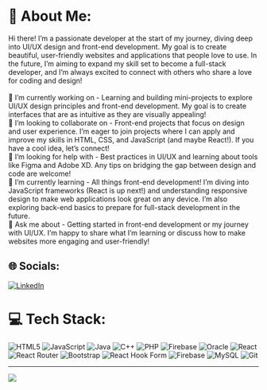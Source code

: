 # 💫 About Me:
Hi there! I’m a passionate developer at the start of my journey, diving deep into UI/UX design and front-end development. My goal is to create beautiful, user-friendly websites and applications that people love to use. In the future, I’m aiming to expand my skill set to become a full-stack developer, and I’m always excited to connect with others who share a love for coding and design!<br><br>🔭 I’m currently working on - Learning and building mini-projects to explore UI/UX design principles and front-end development. My goal is to create interfaces that are as intuitive as they are visually appealing!<br>👯 I’m looking to collaborate on - Front-end projects that focus on design and user experience. I’m eager to join projects where I can apply and improve my skills in HTML, CSS, and JavaScript (and maybe React!). If you have a cool idea, let’s connect!<br>🤝 I’m looking for help with - Best practices in UI/UX and learning about tools like Figma and Adobe XD. Any tips on bridging the gap between design and code are welcome!<br>🌱 I’m currently learning - All things front-end development! I’m diving into JavaScript frameworks (React is up next!) and understanding responsive design to make web applications look great on any device. I’m also exploring back-end basics to prepare for full-stack development in the future.<br>💬 Ask me about - Getting started in front-end development or my journey with UI/UX. I’m happy to share what I’m learning or discuss how to make websites more engaging and user-friendly!


## 🌐 Socials:
[![LinkedIn](https://img.shields.io/badge/LinkedIn-%230077B5.svg?logo=linkedin&logoColor=white)](https://linkedin.com/in/www.linkedin.com/in/taufiq-zahari-55aa46312) 

# 💻 Tech Stack:
![HTML5](https://img.shields.io/badge/html5-%23E34F26.svg?style=flat&logo=html5&logoColor=white) ![JavaScript](https://img.shields.io/badge/javascript-%23323330.svg?style=flat&logo=javascript&logoColor=%23F7DF1E) ![Java](https://img.shields.io/badge/java-%23ED8B00.svg?style=flat&logo=openjdk&logoColor=white) ![C++](https://img.shields.io/badge/c++-%2300599C.svg?style=flat&logo=c%2B%2B&logoColor=white) ![PHP](https://img.shields.io/badge/php-%23777BB4.svg?style=flat&logo=php&logoColor=white) ![Firebase](https://img.shields.io/badge/firebase-%23039BE5.svg?style=flat&logo=firebase) ![Oracle](https://img.shields.io/badge/Oracle-F80000?style=flat&logo=oracle&logoColor=white) ![React](https://img.shields.io/badge/react-%2320232a.svg?style=flat&logo=react&logoColor=%2361DAFB) ![React Router](https://img.shields.io/badge/React_Router-CA4245?style=flat&logo=react-router&logoColor=white) ![Bootstrap](https://img.shields.io/badge/bootstrap-%238511FA.svg?style=flat&logo=bootstrap&logoColor=white) ![React Hook Form](https://img.shields.io/badge/React%20Hook%20Form-%23EC5990.svg?style=flat&logo=reacthookform&logoColor=white) ![Firebase](https://img.shields.io/badge/firebase-a08021?style=flat&logo=firebase&logoColor=ffcd34) ![MySQL](https://img.shields.io/badge/mysql-4479A1.svg?style=flat&logo=mysql&logoColor=white) ![Git](https://img.shields.io/badge/git-%23F05033.svg?style=flat&logo=git&logoColor=white)

---
[![](https://visitcount.itsvg.in/api?id=taufiqzaz&icon=0&color=1)](https://visitcount.itsvg.in)

<!-- Proudly created with GPRM ( https://gprm.itsvg.in ) -->
